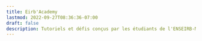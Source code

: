 ```yaml
---
title: Eirb'Academy
lastmod: 2022-09-27T08:36:36-07:00
draft: false
description: Tutoriels et défis conçus par les étudiants de l'ENSEIRB-MATMECA, pour les étudiants.
---
```

